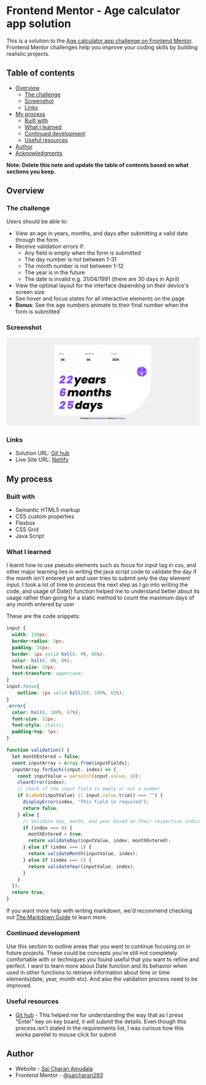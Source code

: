 # Frontend Mentor - Age calculator app solution

This is a solution to the [Age calculator app challenge on Frontend Mentor](https://www.frontendmentor.io/challenges/age-calculator-app-dF9DFFpj-Q). Frontend Mentor challenges help you improve your coding skills by building realistic projects. 

## Table of contents

- [Overview](#overview)
  - [The challenge](#the-challenge)
  - [Screenshot](#screenshot)
  - [Links](#links)
- [My process](#my-process)
  - [Built with](#built-with)
  - [What I learned](#what-i-learned)
  - [Continued development](#continued-development)
  - [Useful resources](#useful-resources)
- [Author](#author)
- [Acknowledgments](#acknowledgments)

**Note: Delete this note and update the table of contents based on what sections you keep.**

## Overview

### The challenge

Users should be able to:

- View an age in years, months, and days after submitting a valid date through the form
- Receive validation errors if:
  - Any field is empty when the form is submitted
  - The day number is not between 1-31
  - The month number is not between 1-12
  - The year is in the future
  - The date is invalid e.g. 31/04/1991 (there are 30 days in April)
- View the optimal layout for the interface depending on their device's screen size
- See hover and focus states for all interactive elements on the page
- **Bonus**: See the age numbers animate to their final number when the form is submitted

### Screenshot

![Output image](image.png)

### Links

- Solution URL: [Git hub](https://github.com/saicharan293/FrontendMentorIO/tree/main/profile-card-component-main)
- Live Site URL: [Netlify](https://your-live-site-url.com)

## My process

### Built with

- Semantic HTML5 markup
- CSS custom properties
- Flexbox
- CSS Grid
- Java Script

### What I learned

I learnt how to use pseudo elements such as focus for input tag in css, and other major learning lies in writing the java script code to validate the day if the month isn't entered yet and user tries to submit only the day element input. I took a lot of time to process the next step as I go into writing the code, and usage of Date() function helped me to understand better about its usage rather than going for a static method to count the maximum days of any month entered by user

These are the code snippets:


```css
input {
  width: 150px;
  border-radius: 5px;
  padding: 10px;
  border: 1px solid hsl(0, 0%, 86%);
  color: hsl(0, 0%, 8%);
  font-size: 20px;
  text-transform: uppercase;
}
input:focus{
    outline: 1px solid hsl(259, 100%, 65%);
}
.error{
  color: hsl(0, 100%, 67%);
  font-size: 12px;
  font-style: italic;
  padding-top: 5px;
}
```
```js
function validation() {
  let monthEntered = false;
  const inputArray = Array.from(inputFields);
  inputArray.forEach((input, index) => {
    const inputValue = parseInt(input.value, 10);
    clearError(index);
    // check if the input field is empty or not a number 
    if (isNaN(inputValue) || input.value.trim() === "") {
      displayError(index, "This field is required");
      return false;
    } else {
      // Validate day, month, and year based on their respective indices
      if (index === 0) {
        monthEntered = true;
        return validateDay(inputValue, index, monthEntered);
      } else if (index === 1) {
        return validateMonth(inputValue, index);
      } else if (index === 2) {
        return validateYear(inputValue, index);
      }
    }
  });
  return true;
}
```


If you want more help with writing markdown, we'd recommend checking out [The Markdown Guide](https://www.markdownguide.org/) to learn more.


### Continued development

Use this section to outline areas that you want to continue focusing on in future projects. These could be concepts you're still not completely comfortable with or techniques you found useful that you want to refine and perfect.
I want to learn more about Date function and its behavior when used in other functions to retrieve information about time or time elements(date, year, month etc). And also the validation process need to be improved.



### Useful resources

- [Git hub](https://www.w3schools.com/jsref/event_onkeydown.asp) - This helped me for understanding the way that as I press "Enter" key on key board, it will submit the details. Even though this process isn't stated in the requirements list, I was curious how this works parellel to mouse click for submit

## Author

- Website - [Sai Charan Amudala](https://fmioagecalculator.netlify.app/)
- Frontend Mentor - [@saicharan293](https://www.frontendmentor.io/profile/saicharan293)



